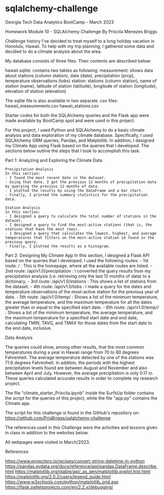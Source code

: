 # sqlalchemy-challenge

Georgia Tech Data Analytics BootCamp - March 2023

Homework Module 10 - SQLAlchemy Challenge
By Priscila Menezes Briggs

Challenge history
I've decided to treat myself to a long holiday vacation in Honolulu, Hawaii. To help with my trip planning, I gathered some data and decided to do a climate analysis about the area. 

My database consists of three files. Their contents are described below:

hawaii.sqlite: contains two tables as following:
    measurement: shows data about stations (column station), date (date), precipitation (prcp), temperature observations (tobs)
    station: stations (column station), name of station (name), latitude of station (latitude), longitude of station (longitude), elevation of station (elevation)

The sqlite file is also available in two separate .csv files:
hawaii_measurements.csv
hawaii_stations.csv

Starter codes for both the SQLAlchemy queries and the Flask app were made available by BootCamp spot and were used in this project. 

For this project, I used Python and SQLAlchemy to do a basic climate analysis and data exploration of my climate database. Specifically, I used SQLAlchemy ORM queries, Pandas, and Matplotlib. In addition, I designed my Climate App using Flask based on the queries that I developed. The sections below outline the steps that I took to accomplish this task.

Part 1: Analyzing and Exploring the Climate Data

    Precipitation Analysis
    In this section:
    - I found the most recent date in the dataset.
    - Using that date, I got the previous 12 months of precipitation data by querying the previous 12 months of data.
    - I plotted the results by using the DataFrame and a bar chart.
    - Finally, I printed the summary statistics for the precipitation data.

    Station Analysis
    In this section:
    - I designed a query to calculate the total number of stations in the dataset.
    - I designed a query to find the most-active stations (that is, the stations that have the most rows). 
    - I designed a query that calculates the lowest, highest, and average temperatures that filters on the most-active station id found in the previous query.
    - Finally, I plotted the results as a histogram.

Part 2: Designing My Climate App
    In this section, I designed a Flask API based on the queries that I developed. I used the following routes:
    - 1st route: / : This is the homepage, where all the available routes are listed.
    - 2nd route: /api/v1.0/precipitation : I converted the query results from my precipitation analysis (i.e. retrieving only the last 12 months of data) to a dictionary,
    - 3rd route: /api/v1.0/stations : This shows a list of stations from the dataset.
    - 4th route: /api/v1.0/tobs : I made a query for the dates and temperature observations of the most-active station for the previous year of data.
    - 5th route: /api/v1.0/temp/<start> : Shows a list of the minimum temperature, the average temperature, and the maximum temperature for all the dates greater than or equal to the specified start date.
    - 6th route: /api/v1.0/temp/<start>/<end> : Shows a list of the minimum temperature, the average temperature, and the maximum temperature for a specified start date and end date, calculating TMIN, TAVG, and TMAX for those dates from the start date to the end date, inclusive.

Data Analysis

The queries could show, among other results, that the most common temperatures during a year in Hawaii range from 70 to 80 degrees Fahrenheit. The average temperature detected by one of the stations was 71.6 degrees Fahrenheit. In additon, the periods with the highest precipitation levels found are between August and November and also between April and July. However, the average precipitation is only 0.17 in. These queries calculated accurate results in order to complete my research project. 

The file "climate_starter_Priscila.ipynb" inside the SurfsUp folder contains the script for the queries of this project, while the file "app.py" contains the Climate app. 

The script for this challenge is found in the GitHub's repository on:
https://github.com/PrisBriggs/sqlalchemy-challenge

The references used in this Challenge were the activities and lessons given in class in addition to the websites below. 

All webpages were visited in March/2023.

References:

https://www.projectpro.io/recipes/convert-string-datetime-in-python
https://pandas.pydata.org/docs/reference/api/pandas.DataFrame.describe.html
https://matplotlib.org/stable/api/_as_gen/matplotlib.pyplot.hist.html
https://matplotlib.org/2.0.2/users/legend_guide.html
https://www.w3schools.com/python/matplotlib_grid.asp
https://flask.palletsprojects.com/en/2.2.x/debugging/
